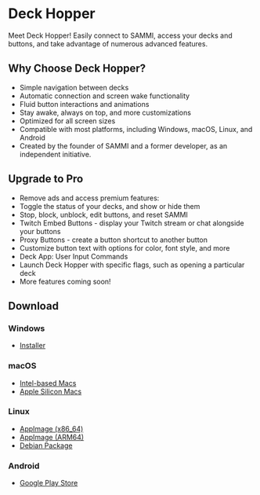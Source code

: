 # Deck Hopper

Meet Deck Hopper! Easily connect to SAMMI, access your decks and buttons, and take advantage of numerous advanced features.

## Why Choose Deck Hopper?
- Simple navigation between decks
- Automatic connection and screen wake functionality
- Fluid button interactions and animations
- Stay awake, always on top, and more customizations
- Optimized for all screen sizes
- Compatible with most platforms, including Windows, macOS, Linux, and Android
- Created by the founder of SAMMI and a former developer, as an independent initiative.

## Upgrade to Pro
- Remove ads and access premium features:
- Toggle the status of your decks, and show or hide them
- Stop, block, unblock, edit buttons, and reset SAMMI
- Twitch Embed Buttons - display your Twitch stream or chat alongside your buttons
- Proxy Buttons - create a button shortcut to another button
- Customize button text with options for color, font style, and more
- Deck App: User Input Commands
- Launch Deck Hopper with specific flags, such as opening a particular deck
- More features coming soon!

## Download

### **Windows**
- [Installer](https://github.com/christinna9031/Deck-Hopper/releases/download/v1.4.0/Deck-Hopper-Setup-1.4.0.exe)

### **macOS**
- [Intel-based Macs](https://github.com/christinna9031/Deck-Hopper/releases/download/v1.4.0/Deck-Hopper-1.4.0-x64.dmg)
- [Apple Silicon Macs](https://github.com/christinna9031/Deck-Hopper/releases/download/v1.4.0/Deck-Hopper-1.4.0-arm64.dmg)

### **Linux**
- [AppImage (x86_64)](https://github.com/christinna9031/Deck-Hopper/releases/download/v1.4.0/Deck-Hopper-1.4.0-x86_64.AppImage)
- [AppImage (ARM64)](https://github.com/christinna9031/Deck-Hopper/releases/download/v1.4.0/Deck-Hopper-1.4.0-arm64.AppImage)
- [Debian Package](https://github.com/christinna9031/Deck-Hopper/releases/download/v1.4.0/Deck-Hopper-1.4.0-arm64.deb)

### **Android**
- [Google Play Store](https://play.google.com/store/apps/details?id=ca.christinak.DeckHopper&hl=en_CA)
